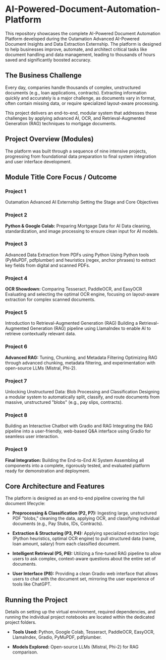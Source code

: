 # AI-Powered-Document-Automation-Platform

This repository showcases the complete AI-Powered Document Automation Platform developed during the Outamation Advanced AI-Powered Document Insights and Data Extraction Externship. The platform is designed to help businesses improve, automate, and architect critical tasks like document handling and data management, leading to thousands of hours saved and significantly boosted accuracy.

## The Business Challenge
Every day, companies handle thousands of complex, unstructured documents (e.g., loan applications, contracts). Extracting information quickly and accurately is a major challenge, as documents vary in format, often contain missing data, or require specialized layout-aware processing.

This project delivers an end-to-end, modular system that addresses these challenges by applying advanced AI, OCR, and Retrieval-Augmented Generation (RAG) techniques to mortgage documents.

## Project Overview (Modules)
The platform was built through a sequence of nine intensive projects, progressing from foundational data preparation to final system integration and user interface development.

## Module	Title	Core Focus / Outcome

### Project 1
Outamation Advanced AI Externship	Setting the Stage and Core Objectives

### Project 2
<b>Python & Google Colab:</b> Preparing Mortgage Data for AI	Data cleaning, standardization, and image processing to ensure clean input for AI models.

### Project 3
Advanced Data Extraction from PDFs using Python	Using Python tools (PyMuPDF, pdfplumber) and heuristics (regex, anchor phrases) to extract key fields from digital and scanned PDFs.

### Project 4
<b>OCR Showdown:</b> Comparing Tesseract, PaddleOCR, and EasyOCR	Evaluating and selecting the optimal OCR engine, focusing on layout-aware extraction for complex scanned documents.

### Project 5
Introduction to Retrieval-Augmented Generation (RAG)	Building a Retrieval-Augmented Generation (RAG) pipeline using LlamaIndex to enable AI to retrieve contextually relevant data.

### Project 6
<b>Advanced RAG:</b> Tuning, Chunking, and Metadata Filtering	Optimizing RAG through advanced chunking, metadata filtering, and experimentation with open-source LLMs (Mistral, Phi-2).

### Project 7
Unlocking Unstructured Data:</b> Blob Processing and Classification	Designing a modular system to automatically split, classify, and route documents from massive, unstructured "blobs" (e.g., pay slips, contracts).

### Project 8
Building an Interactive Chatbot with Gradio and RAG	Integrating the RAG pipeline into a user-friendly, web-based Q&A interface using Gradio for seamless user interaction.

### Project 9
<b>Final Integration:</b> Building the End-to-End AI System	Assembling all components into a complete, rigorously tested, and evaluated platform ready for demonstration and deployment.

## Core Architecture and Features
The platform is designed as an end-to-end pipeline covering the full document lifecycle:

- <b>Preprocessing & Classification (P2, P7):</b> Ingesting large, unstructured PDF "blobs," cleaning the data, applying OCR, and classifying individual documents (e.g., Pay Stubs, IDs, Contracts).

- <b>Extraction & Structuring (P3, P4):</b> Applying specialized extraction logic (Python heuristics, optimal OCR engine) to pull structured data (name, loan amount, salary) from each classified document.

- <b>Intelligent Retrieval (P5, P6):</b> Utilizing a fine-tuned RAG pipeline to allow users to ask complex, context-aware questions about the entire set of documents.

- <b>User Interface (P8):</b> Providing a clean Gradio web interface that allows users to chat with the document set, mirroring the user experience of tools like ChatGPT.

## Running the Project
Details on setting up the virtual environment, required dependencies, and running the individual project notebooks are located within the dedicated project folders.

- <b>Tools Used:</b> Python, Google Colab, Tesseract, PaddleOCR, EasyOCR, LlamaIndex, Gradio, PyMuPDF, pdfplumber.

- <b>Models Explored:</b> Open-source LLMs (Mistral, Phi-2) for RAG comparison.
